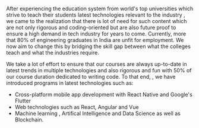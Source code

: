 After  experiencing the education system from world's  top universities which strive to teach their students latest technologies relevant to the industry ,
 we came to the realization that there is lot of need for such content which are not only rigorous and coding-oriented but are also
 future proof to ensure a high demand in tech industry for years to come. Currently, more that 80% of engineering graduates in India
 are unfit for employment. We now aim to change this by bridging the skill gap between what the colleges teach and what the 
 industries require.

 We take a lot of effort to ensure  that our courses are always up-to-date in latest trends in multiple technologies and also rigorous and fun with
 50% of our course duration dedicated to writing code. To that end, , we have introduced  programs in latest technologies such as:
  - Cross-platform mobile app development with React Native and Google's Flutter
  - Web technologies such as React, Angular and Vue
  - Machine learning , Artifical Intelligence and Data Science
  as well as Blockchain.
